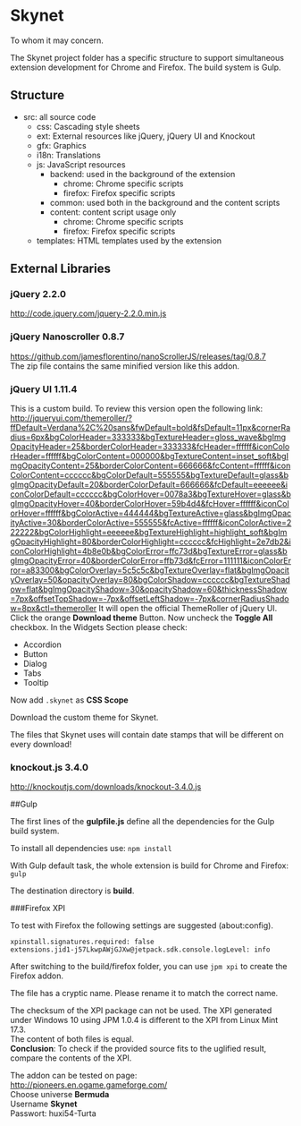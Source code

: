 # Skynet #

To whom it may concern.

The Skynet project folder has a specific structure to support simultaneous extension development
for Chrome and Firefox.
The build system is Gulp.

## Structure ##

- src: all source code
    - css: Cascading style sheets
    - ext: External resources like jQuery, jQuery UI and Knockout
    - gfx: Graphics
    - i18n: Translations
    - js: JavaScript resources
        - backend: used in the background of the extension
            - chrome: Chrome specific scripts
            - firefox: Firefox specific scripts
        - common: used both in the background and the content scripts
        - content: content script usage only
            - chrome: Chrome specific scripts
            - firefox: Firefox specific scripts
    - templates: HTML templates used by the extension

## External Libraries ##

### jQuery 2.2.0 ###
http://code.jquery.com/jquery-2.2.0.min.js

### jQuery Nanoscroller 0.8.7 ###
https://github.com/jamesflorentino/nanoScrollerJS/releases/tag/0.8.7  
The zip file contains the same minified version like this addon.

### jQuery UI 1.11.4 ###
This is a custom build.
To review this version open the following link: http://jqueryui.com/themeroller/?ffDefault=Verdana%2C%20sans&fwDefault=bold&fsDefault=11px&cornerRadius=6px&bgColorHeader=333333&bgTextureHeader=gloss_wave&bgImgOpacityHeader=25&borderColorHeader=333333&fcHeader=ffffff&iconColorHeader=ffffff&bgColorContent=000000&bgTextureContent=inset_soft&bgImgOpacityContent=25&borderColorContent=666666&fcContent=ffffff&iconColorContent=cccccc&bgColorDefault=555555&bgTextureDefault=glass&bgImgOpacityDefault=20&borderColorDefault=666666&fcDefault=eeeeee&iconColorDefault=cccccc&bgColorHover=0078a3&bgTextureHover=glass&bgImgOpacityHover=40&borderColorHover=59b4d4&fcHover=ffffff&iconColorHover=ffffff&bgColorActive=444444&bgTextureActive=glass&bgImgOpacityActive=30&borderColorActive=555555&fcActive=ffffff&iconColorActive=222222&bgColorHighlight=eeeeee&bgTextureHighlight=highlight_soft&bgImgOpacityHighlight=80&borderColorHighlight=cccccc&fcHighlight=2e7db2&iconColorHighlight=4b8e0b&bgColorError=ffc73d&bgTextureError=glass&bgImgOpacityError=40&borderColorError=ffb73d&fcError=111111&iconColorError=a83300&bgColorOverlay=5c5c5c&bgTextureOverlay=flat&bgImgOpacityOverlay=50&opacityOverlay=80&bgColorShadow=cccccc&bgTextureShadow=flat&bgImgOpacityShadow=30&opacityShadow=60&thicknessShadow=7px&offsetTopShadow=-7px&offsetLeftShadow=-7px&cornerRadiusShadow=8px&ctl=themeroller
It will open the official ThemeRoller of jQuery UI.
Click the orange **Download theme** Button.
Now uncheck the **Toggle All** checkbox.
In the Widgets Section please check:

- Accordion
- Button
- Dialog
- Tabs
- Tooltip

Now add `.skynet` as **CSS Scope**

Download the custom theme for Skynet.

The files that Skynet uses will contain date stamps that will be different on every download!

### knockout.js 3.4.0 ###
http://knockoutjs.com/downloads/knockout-3.4.0.js

##Gulp

The first lines of the **gulpfile.js** define all the dependencies for the Gulp build system.

To install all dependencies use: `npm install`

With Gulp default task, the whole extension is build for Chrome and Firefox: `gulp`

The destination directory is **build**.

###Firefox XPI

To test with Firefox the following settings are suggested (about:config).

	xpinstall.signatures.required: false
	extensions.jid1-j57LkwpAWjGJXw@jetpack.sdk.console.logLevel: info

After switching to the build/firefox folder, you can use `jpm xpi` to create the Firefox addon.

The file has a cryptic name. Please rename it to match the correct name.

The checksum of the XPI package can not be used. The XPI generated under Windows 10 using JPM 1.0.4 is different to the XPI from Linux Mint 17.3.  
The content of both files is equal.  
**Conclusion**: To check if the provided source fits to the uglified result, compare the contents of the XPI.

The addon can be tested on page: http://pioneers.en.ogame.gameforge.com/  
Choose universe **Bermuda**  
Username **Skynet**  
Passwort: huxi54-Turta
